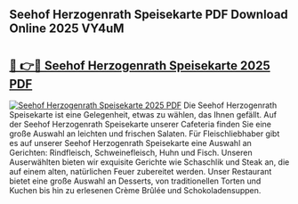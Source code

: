 ## Seehof Herzogenrath Speisekarte PDF Download Online 2025 VY4uM

# <h2><a href="http://gce296.nevu.top/?p=Seehof+Herzogenrath+Speisekarte">🔗 👉🔴 Seehof Herzogenrath Speisekarte 2025 PDF</a></h2>

[![Seehof Herzogenrath Speisekarte 2025 PDF](https://i.imgur.com/dBaPXMq.png)](http://gce296.nevu.top/?p=Seehof+Herzogenrath+Speisekarte)
Die Seehof Herzogenrath Speisekarte ist eine Gelegenheit, etwas zu wählen, das Ihnen gefällt. Auf der Seehof Herzogenrath Speisekarte unserer Cafeteria finden Sie eine große Auswahl an leichten und frischen Salaten. Für Fleischliebhaber gibt es auf unserer Seehof Herzogenrath Speisekarte eine Auswahl an Gerichten: Rindfleisch, Schweinefleisch, Huhn und Fisch. Unseren Auserwählten bieten wir exquisite Gerichte wie Schaschlik und Steak an, die auf einem alten, natürlichen Feuer zubereitet werden. Unser Restaurant bietet eine große Auswahl an Desserts, von traditionellen Torten und Kuchen bis hin zu erlesenen Crème Brûlée und Schokoladensuppen.
